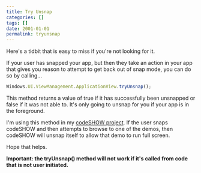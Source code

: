 ```yaml
---
title: Try Unsnap
categories: []
tags: []
date: 2001-01-01
permalink: tryunsnap
---
```


Here's a tidbit that is easy to miss if you're not looking for it.
<!-- xmore -->

If your user has snapped your app, but then they take an action in your app that gives you reason to attempt to get back out of snap mode, you can do so by calling...

``` js
Windows.UI.ViewManagement.ApplicationView.tryUnsnap();
```

This method returns  a value of true if it has successfully been unsnapped or false if it was not able to. It's only going to unsnap for you if your app is in the foreground.

I'm using this method in my [codeSHOW project](http://codeshow.codeplex.com). If the user snaps codeSHOW and then attempts to browse to one of the demos, then codeSHOW will unsnap itself to allow that demo to run full screen.

Hope that helps.

**Important: the tryUnsnap() method will not work if it's called from code that is not user initiated.**